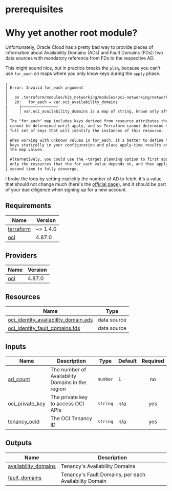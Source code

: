 # prerequisites

<!-- BEGINNING OF PRE-COMMIT-TERRAFORM DOCS HOOK -->
# Why yet another root module?

Unfortunately, Oracle Cloud has a pretty bad way to provide pieces of information about Availability Domains (ADs) and Fault Domains (FDs): two data sources with mandatory reference from FDs to the respective AD.

This might sound nice, but in practice breaks the `plan`, because you can't use `for_each` on maps where you only know keys during the `apply` phase.

```txt
╷
│ Error: Invalid for_each argument
│
│   on .terraform/modules/k3s_networking/modules/oci-networking/networks.tf line 20, in resource "oci_core_subnet" "vcn_ad_subnets":
│   20:   for_each = var.oci_availability_domains
│     ├────────────────
│     │ var.oci_availability_domains is a map of string, known only after apply
│
│ The "for_each" map includes keys derived from resource attributes that
│ cannot be determined until apply, and so Terraform cannot determine the
│ full set of keys that will identify the instances of this resource.
│
│ When working with unknown values in for_each, it's better to define the map
│ keys statically in your configuration and place apply-time results only in
│ the map values.
│
│ Alternatively, you could use the -target planning option to first apply
│ only the resources that the for_each value depends on, and then apply a
│ second time to fully converge.
```

I broke the loop by setting explicitly the number of AD to fetch; it's a value that should not change much (here's the [official page](https://docs.oracle.com/en-us/iaas/Content/General/Concepts/regions.htm)), and it should be part of your due diligence when signing up for a new account.

## Requirements

| Name | Version |
|------|---------|
| <a name="requirement_terraform"></a> [terraform](#requirement\_terraform) | ~> 1.4.0 |
| <a name="requirement_oci"></a> [oci](#requirement\_oci) | 4.87.0 |

## Providers

| Name | Version |
|------|---------|
| <a name="provider_oci"></a> [oci](#provider\_oci) | 4.87.0 |

## Resources

| Name | Type |
|------|------|
| [oci_identity_availability_domain.ads](https://registry.terraform.io/providers/oracle/oci/4.87.0/docs/data-sources/identity_availability_domain) | data source |
| [oci_identity_fault_domains.fds](https://registry.terraform.io/providers/oracle/oci/4.87.0/docs/data-sources/identity_fault_domains) | data source |

## Inputs

| Name | Description | Type | Default | Required |
|------|-------------|------|---------|:--------:|
| <a name="input_ad_count"></a> [ad\_count](#input\_ad\_count) | The number of Availability Domains in the region | `number` | `1` | no |
| <a name="input_oci_private_key"></a> [oci\_private\_key](#input\_oci\_private\_key) | The private key to access OCI APIs | `string` | n/a | yes |
| <a name="input_tenancy_ocid"></a> [tenancy\_ocid](#input\_tenancy\_ocid) | The OCI Tenancy ID | `string` | n/a | yes |

## Outputs

| Name | Description |
|------|-------------|
| <a name="output_availability_domains"></a> [availability\_domains](#output\_availability\_domains) | Tenancy's Availability Domains |
| <a name="output_fault_domains"></a> [fault\_domains](#output\_fault\_domains) | Tenancy's Fault Domains, per each Availability Domain |
<!-- END OF PRE-COMMIT-TERRAFORM DOCS HOOK -->
